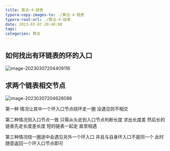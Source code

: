 ```yaml
---
title: 算法-4-链表
typora-copy-images-to: ./算法-4-链表
typora-root-url: ./算法-4-链表
date: 2023-03-07 20:40:08
tags:
categories: 算法
---
```


## 如何找出有环链表的环的入口

![image-20230307204409116](/image-20230307204409116.png)

## 求两个链表相交节点

![image-20230307204628086](/image-20230307204628086.png)



第一种 情况让其中一个环入口节点绕环走一圈 没遇见则不相交

第二种情况则入口节点一致  只需从头走到入口节点判断长度 求出长度差 然后长的链表先走长度差长度 短的链表一起走 直至相遇

第三种情况绕一圈途中会遇见另外一个环入口 并且与自身环入口不是同一个 此时随意返回一个环入口节点即可

